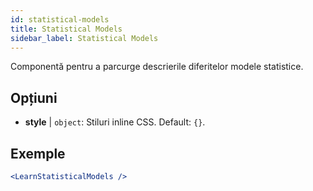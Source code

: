 ```yaml
---
id: statistical-models
title: Statistical Models
sidebar_label: Statistical Models
---
```


Componentă pentru a parcurge descrierile diferitelor modele statistice.

## Opțiuni

* __style__ | `object`: Stiluri inline CSS. Default: `{}`.


## Exemple

```jsx live
<LearnStatisticalModels />
```

